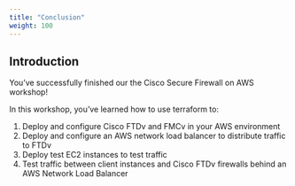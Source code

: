 ```yaml
---
title: "Conclusion"
weight: 100
---
```

## Introduction
You’ve successfully finished our the Cisco Secure Firewall on AWS workshop!

In this workshop, you’ve learned how to use terraform to:

1. Deploy and configure Cisco FTDv and FMCv in your AWS environment
2. Deploy and configure an AWS network load balancer to distribute traffic to FTDv
3. Deploy test EC2 instances to test traffic
4. Test traffic between client instances and Cisco FTDv firewalls behind an AWS Network Load Balancer